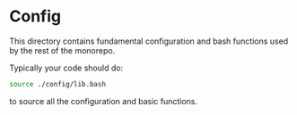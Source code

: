 # Config

This directory contains fundamental configuration and bash
functions used by the rest of the monorepo.

Typically your code should do:

```bash
source ./config/lib.bash
```

to source all the configuration and basic functions.